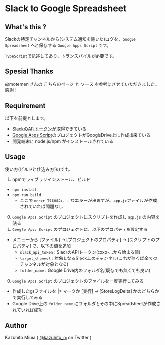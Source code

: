 Slack to Google Spreadsheet
===========================

## What's this ?

Slackの特定チャンネルから(システム通知を除いた)ログを、`Google Spreadsheet` へと保存する `Google Apps Script` です。

`TypeScript`で記述してあり、トランスパイルが必要です。

## Spesial Thanks

[@motemen](https://github.com/motemen) さんの [こちらのページ](http://motemen.hatenablog.com/entry/2015/11/gas-slack-log-spreadsheet) と [ソース](https://github.com/motemen/gas-slack-log-spreadsheet/) を参考にさせていただきました。感謝！

## Requirement

以下を前提とします。

- [SlackのAPIトークン](https://api.slack.com/docs/oauth-test-tokens)が取得できている
- [Google Apps Script](https://developers.google.com/apps-script/)のプロジェクトがGoogleDrive上に作成出来ている
- 開発端末に node.js/npm がインストールされている

## Usage

使い方(ビルドと仕込み方法)です。

1. npmでライブラリインストール、ビルド
  - `npm install`
  - `npm run build`
    - ここで `error TS6082:...` なエラーが出ますが、`app.js`ファイルが作成されていれば問題なし
0. `Google Apps Script` のプロジェクトにスクリプトを作成し `app.js` の内容を貼る
0. `Google Apps Script` のプロジェクトに、以下のプロパティを設定する
  - メニューから [ファイル] → [プロジェクトのプロパティ] → [スクリプトのプロパティ] で、以下の値を追加
    - `slack_api_token` : SlackのAPIトークン(xoxp-...から始まる値)
    - `target_channel` : 対象となるSlack上のチャンネル(これが無くば全てのチャンネルが対象となる)
    - `folder_name` : Google Drive内のフォルダ名(既存でも無くても良い)
0. `Google Apps Script` のプロジェクトのファイルを一度実行してみる
  - 作成したgsファイルを |> マークか [実行] → [StoreLogDelta] かのどちらかで実行してみる
  - Google Drive上の `folder_name` にフォルダとその中にSpreadsheetが作成されていれば成功


## Author

Kazuhito Miura ( [@kazuhito_m](https://twitter.com/kazuhito_m) on Twitter )
